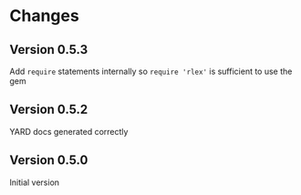 # Changes

## Version 0.5.3

Add `require` statements internally so `require 'rlex'` is sufficient to use
the gem

## Version 0.5.2

YARD docs generated correctly

## Version 0.5.0

Initial version
